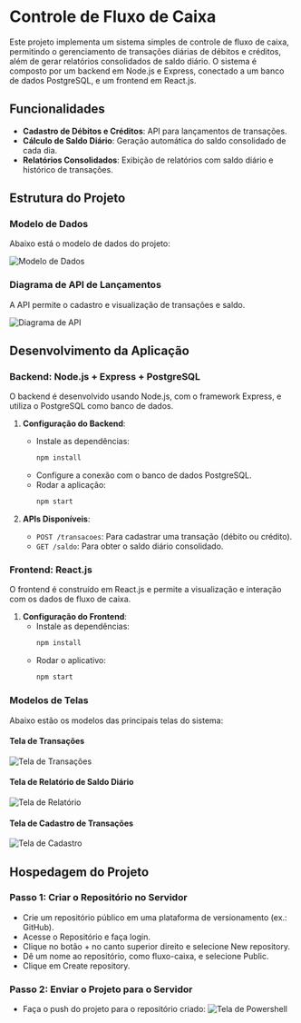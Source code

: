 # Controle de Fluxo de Caixa

Este projeto implementa um sistema simples de controle de fluxo de caixa, permitindo o gerenciamento de transações diárias de débitos e créditos, além de gerar relatórios consolidados de saldo diário. O sistema é composto por um backend em Node.js e Express, conectado a um banco de dados PostgreSQL, e um frontend em React.js.

## Funcionalidades

- **Cadastro de Débitos e Créditos**: API para lançamentos de transações.
- **Cálculo de Saldo Diário**: Geração automática do saldo consolidado de cada dia.
- **Relatórios Consolidados**: Exibição de relatórios com saldo diário e histórico de transações.

## Estrutura do Projeto

### Modelo de Dados
Abaixo está o modelo de dados do projeto:

![Modelo de Dados](C4/Components/01.png)

### Diagrama de API de Lançamentos
A API permite o cadastro e visualização de transações e saldo.

![Diagrama de API](C4/Components/03.png)

## Desenvolvimento da Aplicação

### Backend: Node.js + Express + PostgreSQL
O backend é desenvolvido usando Node.js, com o framework Express, e utiliza o PostgreSQL como banco de dados.

1. **Configuração do Backend**:
   - Instale as dependências:
     ```bash
     npm install
     ```
   - Configure a conexão com o banco de dados PostgreSQL.
   - Rodar a aplicação:
     ```bash
     npm start
     ```

2. **APIs Disponíveis**:
   - `POST /transacoes`: Para cadastrar uma transação (débito ou crédito).
   - `GET /saldo`: Para obter o saldo diário consolidado.

### Frontend: React.js
O frontend é construído em React.js e permite a visualização e interação com os dados de fluxo de caixa.

1. **Configuração do Frontend**:
   - Instale as dependências:
     ```bash
     npm install
     ```
   - Rodar o aplicativo:
     ```bash
     npm start
     ```

### Modelos de Telas
Abaixo estão os modelos das principais telas do sistema:

#### Tela de Transações
![Tela de Transações](C4/Components/04.png)

#### Tela de Relatório de Saldo Diário
![Tela de Relatório](C4/Components/05.png)

#### Tela de Cadastro de Transações
![Tela de Cadastro](C4/Components/06.png)

## Hospedagem do Projeto

### Passo 1: Criar o Repositório no Servidor
- Crie um repositório público em uma plataforma de versionamento (ex.: GitHub).
- Acesse o Repositório e faça login.
- Clique no botão + no canto superior direito e selecione New repository.
- Dê um nome ao repositório, como fluxo-caixa, e selecione Public.
- Clique em Create repository.

### Passo 2: Enviar o Projeto para o Servidor
- Faça o push do projeto para o repositório criado:
![Tela de Powershell](C4/Components/07.png)